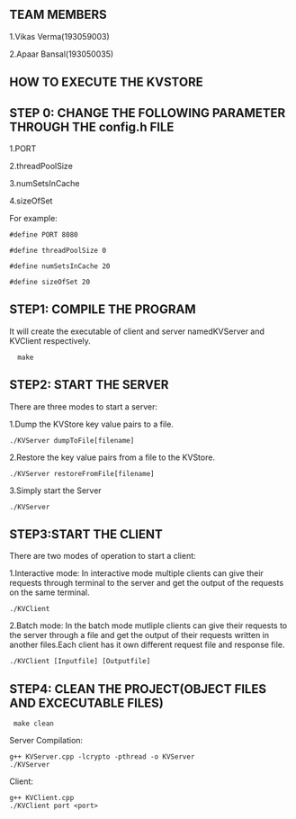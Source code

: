 TEAM MEMBERS
--------------

1.Vikas Verma(193059003)

2.Apaar Bansal(193050035)

HOW TO EXECUTE THE KVSTORE
------------

STEP 0: CHANGE THE FOLLOWING PARAMETER THROUGH THE config.h FILE
------

1.PORT 

2.threadPoolSize 

3.numSetsInCache 

4.sizeOfSet 


For example:

    #define PORT 8080

    #define threadPoolSize 0

    #define numSetsInCache 20

    #define sizeOfSet 20


STEP1: COMPILE 	THE PROGRAM 
---------

It will create the executable of client and server namedKVServer and KVClient respectively.

      make

STEP2: START THE SERVER
------

There are three modes to start a server:

1.Dump the KVStore key value pairs to a file.

    ./KVServer dumpToFile[filename]

2.Restore the key value pairs from a file to the KVStore.

    ./KVServer restoreFromFile[filename]

3.Simply start the Server 

    ./KVServer


STEP3:START THE CLIENT
---------------

There are two modes of operation to start a client:

1.Interactive mode: In interactive mode multiple clients can give their requests through terminal to
the server and get the output of the requests on the same terminal.

    ./KVClient

2.Batch mode: In the batch mode mutliple clients can give their requests to the server through a file
and get the output of their requests written in another files.Each client has it own different request file
and response file.

    ./KVClient [Inputfile] [Outputfile]


STEP4: CLEAN THE PROJECT(OBJECT FILES AND EXCECUTABLE FILES) 
----------

     make clean


Server Compilation:

    g++ KVServer.cpp -lcrypto -pthread -o KVServer
    ./KVServer

Client:

    g++ KVClient.cpp 
    ./KVClient port <port>
